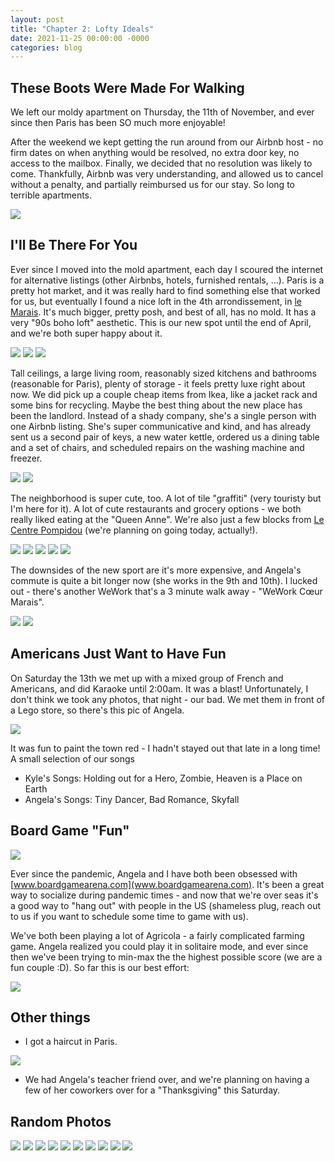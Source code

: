 ```yaml
---
layout: post
title: "Chapter 2: Lofty Ideals"
date: 2021-11-25 00:00:00 -0000
categories: blog
---
```


## These Boots Were Made For Walking

We left our moldy apartment on Thursday, the 11th of November, and ever since then Paris has been SO much more enjoyable! 

After the weekend we kept getting the run around from our Airbnb host - no firm dates on when anything would be resolved, no extra door key, no access to the mailbox. Finally, we decided that no resolution was likely to come. Thankfully, Airbnb was very understanding, and allowed us to cancel without a penalty, and partially reimbursed us for our stay. So long to terrible apartments. 

![](/assets/images/2021-11-25-paris-chapter2/we-quit.PNG)

## I'll Be There For You

Ever since I moved into the mold apartment, each day I scoured the internet for alternative listings (other Airbnbs, hotels, furnished rentals, ...). Paris is a pretty hot market, and it was really hard to find something else that worked for us, but eventually I found a nice loft in the 4th arrondissement, in [le Marais](https://en.wikipedia.org/wiki/The_Marais). It's much bigger, pretty posh, and best of all, has no mold. It has a very "90s boho loft" aesthetic. This is our new spot until the end of April, and we're both super happy about it. 

![](/assets/images/2021-11-25-paris-chapter2/angela-front-door.jpeg)
![](/assets/images/2021-11-25-paris-chapter2/apartment-1.jpg)
![](/assets/images/2021-11-25-paris-chapter2/apartment-3.jpeg)

Tall ceilings, a large living room, reasonably sized kitchens and bathrooms (reasonable for Paris), plenty of storage - it feels pretty luxe right about now. We did pick up a couple cheap items from Ikea, like a jacket rack and some bins for recycling. Maybe the best thing about the new place has been the landlord. Instead of a shady company, she's a single person with one Airbnb listing. She's super communicative and kind, and has already sent us a second pair of keys, a new water kettle, ordered us a dining table and a set of chairs,  and scheduled repairs on the washing machine and freezer. 

![](/assets/images/2021-11-25-paris-chapter2/apartment-2.jpeg)
![](/assets/images/2021-11-25-paris-chapter2/apartment-4.JPG)

The neighborhood is super cute, too. A lot of tile "graffiti" (very touristy but I'm here for it). A lot of cute restaurants and grocery options - we both really liked eating at the "Queen Anne". We're also just a few blocks from [Le Centre Pompidou](https://www.centrepompidou.fr/en/) (we're planning on going today, actually!). 

![](/assets/images/2021-11-25-paris-chapter2/queen-anne1.jpeg)
![](/assets/images/2021-11-25-paris-chapter2/queen-anne2.jpeg)
![](/assets/images/2021-11-25-paris-chapter2/gizmo.jpeg)
![](/assets/images/2021-11-25-paris-chapter2/gremlin.jpeg)
![](/assets/images/2021-11-25-paris-chapter2/tile.jpeg)

The downsides of the new sport are it's more expensive, and Angela's commute is quite a bit longer now (she works in the 9th and 10th). I lucked out - there's another WeWork that's a 3 minute walk away - "WeWork Cœur Marais". 

![](/assets/images/2021-11-25-paris-chapter2/wework1.jpeg)
![](/assets/images/2021-11-25-paris-chapter2/wework2.jpeg)

## Americans Just Want to Have Fun

On Saturday the 13th we met up with a mixed group of French and Americans, and did Karaoke until 2:00am. It was a blast! Unfortunately, I don't think we took any photos, that night - our bad. We met them in front of a Lego store, so there's this pic of Angela. 

![](/assets/images/2021-11-25-paris-chapter2/karaoke-night.jpeg)

It was fun to paint the town red - I hadn't stayed out that late in a long time! A small selection of our songs

* Kyle's Songs: Holding out for a Hero, Zombie, Heaven is a Place on Earth
* Angela's Songs: Tiny Dancer, Bad Romance, Skyfall 

## Board Game "Fun"

![](/assets/images/2021-11-25-paris-chapter2/board_game.png)

Ever since the pandemic, Angela and I have both been obsessed with [www.boardgamearena.com](www.boardgamearena.com). It's been a great way to socialize during pandemic times - and now that we're over seas it's a good way to "hang out" with people in the US (shameless plug, reach out to us if you want to schedule some time to game with us). 

We've both been playing a lot of Agricola - a fairly complicated farming game. Angela realized you could play it in solitaire mode, and ever since then we've been trying to min-max the the highest possible score (we are a fun couple :D). So far this is our best effort:

![](/assets/images/2021-11-25-paris-chapter2/agricola-gamers.png)


## Other things

* I got a haircut in Paris. 

![](/assets/images/2021-11-25-paris-chapter2/haircut.jpeg)

* We had Angela's teacher friend over, and we're planning on having a few of her coworkers over for a "Thanksgiving" this Saturday. 

## Random Photos

![](/assets/images/2021-11-25-paris-chapter2/angela-food-1.jpeg)
![](/assets/images/2021-11-25-paris-chapter2/angela-food-2.jpeg)
![](/assets/images/2021-11-25-paris-chapter2/angela-food-3.jpeg)
![](/assets/images/2021-11-25-paris-chapter2/kyle-food-1.jpeg)
![](/assets/images/2021-11-25-paris-chapter2/canard.jpeg)
![](/assets/images/2021-11-25-paris-chapter2/angela-sisters.jpeg)
![](/assets/images/2021-11-25-paris-chapter2/church.jpeg)
![](/assets/images/2021-11-25-paris-chapter2/mural.jpeg)
![](/assets/images/2021-11-25-paris-chapter2/snack.jpeg)
![](/assets/images/2021-11-25-paris-chapter2/tripe.jpeg)
